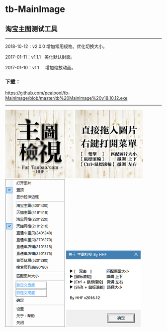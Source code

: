 # tb-MainImage
## 淘宝主图测试工具

---
2018-10-12：v2.0.0   增加常用规格。优化切换大小。

2017-01-11：v1.1.1   美化默认封面。

2017-01-10：v1.1     增加缩放动画。

### 下载：
  https://github.com/pealpool/tb-MainImage/blob/master/tb%20MainImage%20v18.10.12.exe
  
---

![](https://raw.githubusercontent.com/pealpool/tb-MainImage/master/JT001.gif)
![](https://raw.githubusercontent.com/pealpool/tb-MainImage/master/JT002.gif)
![](https://raw.githubusercontent.com/pealpool/tb-MainImage/master/JT003.png)
![](https://raw.githubusercontent.com/pealpool/tb-MainImage/master/JT004.png)



